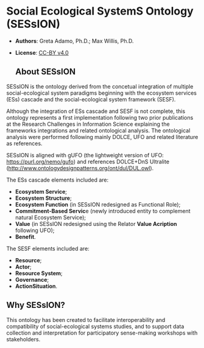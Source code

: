 # Social Ecological SystemS Ontology (SESsION)

- **Authors**: Greta Adamo, Ph.D.; Max Willis, Ph.D.
- **License**: [CC-BY v4.0](http://creativecommons.org/licenses/by/4.0/)

  ## About SESsION

SESsION is the ontology derived from the concetual integration of multiple social-ecological system paradigms beginning with the ecosystem services (ESs) cascade and the social-ecological system framework (SESF).

Although the integration of ESs cascade and SESF is not complete, this ontology represents a first implementation following two prior publications at the Research Challenges in Information Science explaining the frameworks integrations and related ontological analysis. The ontological analysis were performed following mainly DOLCE, UFO and related literature as references. 

SESsION is aligned with gUFO (the lightweight version of UFO: https://purl.org/nemo/gufo) and references DOLCE+DnS Ultralite (http://www.ontologydesignpatterns.org/ont/dul/DUL.owl).

The ESs cascade elements included are:
- **Ecosystem Service**;
- **Ecosystem Structure**;
- **Ecosystem Function** (in SESsION redesigned as Functional Role);
- **Commitment-Based Servic**e (newly introduced entity to complement natural Ecosystem Service);
- **Value** (in SESsION redesigned using the Relator **Value Acription** following UFO);
- **Benefit**.

The SESF elements included are:
- **Resource**;
- **Actor**;
- **Resource System**;
- **Governance**;
- **ActionSituation**.

## Why SESsION?

This ontology has been created to facilitate interoperability and compatibility of social-ecological systems studies, and to support data collection and interpretation for participatory sense-making workshops with stakeholders.
